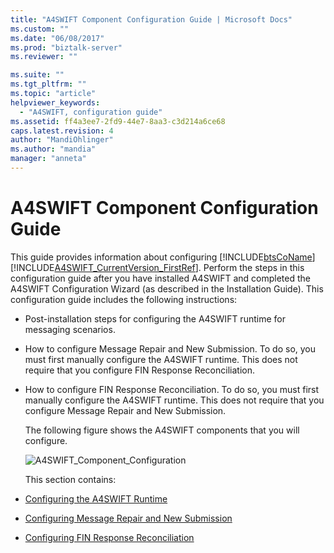```yaml
---
title: "A4SWIFT Component Configuration Guide | Microsoft Docs"
ms.custom: ""
ms.date: "06/08/2017"
ms.prod: "biztalk-server"
ms.reviewer: ""

ms.suite: ""
ms.tgt_pltfrm: ""
ms.topic: "article"
helpviewer_keywords: 
  - "A4SWIFT, configuration guide"
ms.assetid: ff4a3ee7-2fd9-44e7-8aa3-c3d214a6ce68
caps.latest.revision: 4
author: "MandiOhlinger"
ms.author: "mandia"
manager: "anneta"
---
```

# A4SWIFT Component Configuration Guide
This guide provides information about configuring [!INCLUDE[btsCoName](../../includes/btsconame-md.md)][!INCLUDE[A4SWIFT_CurrentVersion_FirstRef](../../includes/a4swift-currentversion-firstref-md.md)]. Perform the steps in this configuration guide after you have installed A4SWIFT and completed the A4SWIFT Configuration Wizard (as described in the Installation Guide). This configuration guide includes the following instructions:  

- Post-installation steps for configuring the A4SWIFT runtime for messaging scenarios.  

- How to configure Message Repair and New Submission. To do so, you must first manually configure the A4SWIFT runtime. This does not require that you configure FIN Response Reconciliation.  

- How to configure FIN Response Reconciliation. To do so, you must first manually configure the A4SWIFT runtime. This does not require that you configure Message Repair and New Submission.  

  The following figure shows the A4SWIFT components that you will configure.  

  ![](../../adapters-and-accelerators/accelerator-swift/media/a4swift-component-configuration.gif "A4SWIFT_Component_Configuration")  

  This section contains:  

- [Configuring the A4SWIFT Runtime](../../adapters-and-accelerators/accelerator-swift/configuring-the-a4swift-runtime.md)  

- [Configuring Message Repair and New Submission](../../adapters-and-accelerators/accelerator-swift/configuring-message-repair-and-new-submission.md)  

- [Configuring FIN Response Reconciliation](../../adapters-and-accelerators/accelerator-swift/configuring-fin-response-reconciliation.md)
